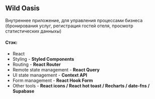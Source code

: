 ## Wild Oasis

Внутреннее приложение, для управления процессами бизнеса (бронирования услуг, регистрация гостей отеля, просмотр статистических данныхы)

#### Стэк:

- React
- Styling - **Styled Components**
- Routing - **React Router**
- Remote state management - **React Query**
- UI state management - **Context API**
- Form management - **React Hook Form**
- Other tools - **React icons / React hot toast / Recharts / date-fns / Supabase**
